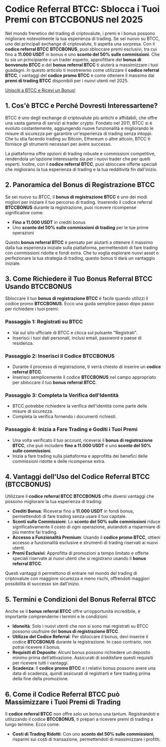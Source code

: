 <h1>Codice Referral BTCC: Sblocca i Tuoi Premi con BTCCBONUS nel 2025</h1>
<p>Nel mondo frenetico del trading di criptovalute, i premi e i bonus possono migliorare notevolmente la tua esperienza di trading. Se sei nuovo su BTCC, uno dei principali exchange di criptovalute, ti aspetta una sorpresa. Con il <strong>codice referral BTCC</strong> <strong>BTCCBONUS</strong>, puoi sbloccare premi esclusivi, tra cui fino a <strong>11.000 USDT</strong> in bonus e uno <strong>sconto del 50% sulle commissioni</strong>. Che tu sia un principiante o un trader esperto, approfittare del <strong>bonus di benvenuto BTCC</strong> e del <strong>bonus referral BTCC</strong> ti aiuterà a massimizzare i tuoi guadagni. In questo articolo ti mostreremo come utilizzare il <strong>codice referral BTCC</strong>, i vantaggi del <strong>codice promo BTCC</strong> e come ottenere il massimo dai <strong>premi di trading BTCC</strong> disponibili per i nuovi utenti nel 2025.</p>
<a href="https://partner.btcc.com/us/c/BTCCBONUS/9303" target="_blank">Unisciti a BTCC e Ricevi un Bonus!</a>

<h2>1. Cos'è BTCC e Perché Dovresti Interessartene?</h2>
<p>BTCC è uno degli exchange di criptovalute più antichi e affidabili, che offre una vasta gamma di servizi ai trader crypto. Fondato nel 2011, BTCC si è evoluto costantemente, aggiungendo nuove funzionalità e migliorando le misure di sicurezza per garantire un'esperienza di trading senza intoppi. Che tu stia facendo trading su Bitcoin, Ethereum o altre altcoin, BTCC ti fornisce gli strumenti necessari per avere successo.</p>
<p>La piattaforma offre opzioni di trading robuste e commissioni competitive, rendendola un'opzione interessante sia per i nuovi trader che per quelli esperti. Inoltre, con il <strong>codice referral BTCC</strong>, puoi sbloccare offerte speciali che migliorano la tua esperienza di trading e la tua redditività fin dall'inizio.</p>

<h2>2. Panoramica del Bonus di Registrazione BTCC</h2>
<p>Se sei nuovo su BTCC, il <strong>bonus di registrazione BTCC</strong> è uno dei modi migliori per iniziare il tuo percorso di trading. Inserendo il codice referral <strong>BTCCBONUS</strong> durante la registrazione, puoi ricevere ricompense significative come:</p>
<ul>
  <li><strong>Fino a 11.000 USDT</strong> in crediti bonus</li>
  <li>Uno <strong>sconto del 50% sulle commissioni di trading</strong> per le tue prime operazioni</li>
</ul>
<p>Questo <strong>bonus referral BTCC</strong> è pensato per aiutarti a ottenere il massimo dalla tua esperienza iniziale sulla piattaforma, permettendoti di fare trading con commissioni ridotte e fondi extra. Che tu voglia esplorare nuovi asset o perfezionare la tua strategia di trading, questo bonus ti darà un vantaggio iniziale.</p>

<h2>3. Come Richiedere il Tuo Bonus Referral BTCC Usando BTCCBONUS</h2>
<p>Sbloccare il tuo <strong>bonus di registrazione BTCC</strong> è facile quando utilizzi il codice promo <strong>BTCCBONUS</strong>. Ecco una guida semplice passo dopo passo per richiedere i tuoi premi:</p>

<h3>Passaggio 1: Registrati su BTCC</h3>
<ul>
  <li>Vai sul sito ufficiale di BTCC e clicca sul pulsante "Registrati".</li>
  <li>Inserisci i tuoi dati personali, inclusi email, password e paese di residenza.</li>
</ul>

<h3>Passaggio 2: Inserisci il Codice BTCCBONUS</h3>
<ul>
  <li>Durante il processo di registrazione, ti verrà chiesto di inserire un <strong>codice referral BTCC</strong>.</li>
  <li>Inserisci semplicemente il codice <strong>BTCCBONUS</strong> nel campo appropriato per sbloccare il tuo <strong>bonus referral BTCC</strong>.</li>
</ul>

<h3>Passaggio 3: Completa la Verifica dell'Identità</h3>
<ul>
  <li>BTCC potrebbe richiedere la verifica dell'identità come parte delle misure di sicurezza.</li>
  <li>Completa la verifica fornendo i documenti richiesti.</li>
</ul>

<h3>Passaggio 4: Inizia a Fare Trading e Goditi i Tuoi Premi</h3>
<ul>
  <li>Una volta verificato il tuo account, riceverai il <strong>bonus di registrazione BTCC</strong>, che può includere <strong>fino a 11.000 USDT</strong> e uno <strong>sconto del 50% sulle commissioni</strong>.</li>
  <li>Inizia a fare trading sulla piattaforma e approfitta dei benefici delle commissioni ridotte e delle ricompense extra.</li>
</ul>

<h2>4. Vantaggi dell'Uso del Codice Referral BTCC (BTCCBONUS)</h2>
<p>Utilizzare il <strong>codice referral BTCC</strong> <strong>BTCCBONUS</strong> offre diversi vantaggi che possono migliorare la tua esperienza di trading:</p>
<ul>
  <li><strong>Crediti Bonus</strong>: Riceverai fino a <strong>11.000 USDT</strong> in fondi bonus, permettendoti di fare trading senza usare il tuo capitale.</li>
  <li><strong>Sconti sulle Commissioni</strong>: Lo <strong>sconto del 50% sulle commissioni</strong> riduce significativamente il costo di ogni operazione, aiutandoti a risparmiare di più mentre fai trading.</li>
  <li><strong>Accesso a Funzionalità Premium</strong>: Usando il <strong>codice promo BTCC</strong>, ottieni accesso a funzionalità esclusive e strumenti di trading riservati ai nuovi utenti.</li>
  <li><strong>Premi Esclusivi</strong>: Approfitta di promozioni a tempo limitato e offerte speciali riservate ai nuovi utenti che si registrano usando il <strong>bonus referral BTCC</strong>.</li>
</ul>
<p>Questi vantaggi ti permettono di entrare nel mondo del trading di criptovalute con maggiore sicurezza e meno rischi, offrendoti maggiori possibilità di successo sin dall'inizio.</p>

<h2>5. Termini e Condizioni del Bonus Referral BTCC</h2>
<p>Anche se il <strong>bonus referral BTCC</strong> offre un’opportunità incredibile, è importante comprenderne i termini e le condizioni:</p>
<ul>
  <li><strong>Idoneità</strong>: Solo i nuovi utenti che non si sono mai registrati su BTCC possono usufruire del <strong>bonus di registrazione BTCC</strong>.</li>
  <li><strong>Utilizzo del Codice Referral</strong>: Per sbloccare il bonus, devi inserire il codice <strong>BTCCBONUS</strong> durante la registrazione. In caso contrario, non potrai ricevere il bonus.</li>
  <li><strong>Requisiti di Deposito</strong>: Alcuni bonus possono richiedere un deposito minimo prima dell’attivazione. Assicurati di soddisfare questi requisiti per ricevere tutti i vantaggi.</li>
  <li><strong>Scadenza</strong>: Il <strong>codice promo BTCC</strong> e i relativi bonus possono avere una data di scadenza, quindi assicurati di registrarti e fare trading prima della fine della promozione.</li>
</ul>

<h2>6. Come il Codice Referral BTCC può Massimizzare i Tuoi Premi di Trading</h2>
<p>Il <strong>codice referral BTCC</strong> non offre solo un bonus una tantum. Registrandoti e utilizzando il codice <strong>BTCCBONUS</strong>, ti prepari a ricevere premi di trading a lungo termine. Ecco come:</p>
<ul>
  <li><strong>Costi di Trading Ridotti</strong>: Con uno <strong>sconto del 50% sulle commissioni</strong>, risparmi sui costi di transazione, permettendoti di massimizzare i profitti.</li>
</ul>
